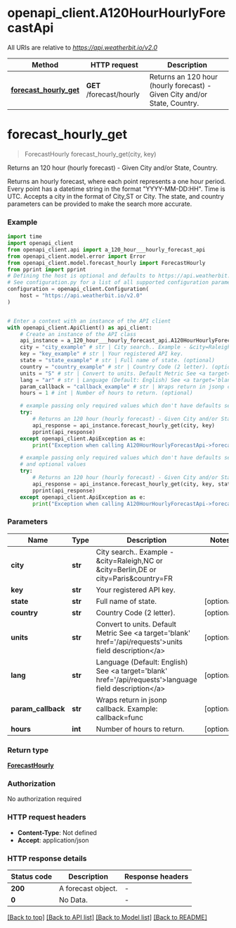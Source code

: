 # openapi_client.A120HourHourlyForecastApi

All URIs are relative to *https://api.weatherbit.io/v2.0*

Method | HTTP request | Description
------------- | ------------- | -------------
[**forecast_hourly_get**](A120HourHourlyForecastApi.md#forecast_hourly_get) | **GET** /forecast/hourly | Returns an 120 hour (hourly forecast) - Given City and/or State, Country.


# **forecast_hourly_get**
> ForecastHourly forecast_hourly_get(city, key)

Returns an 120 hour (hourly forecast) - Given City and/or State, Country.

 Returns an hourly forecast, where each point represents a one hour   period. Every point has a datetime string in the format \"YYYY-MM-DD:HH\". Time is UTC. Accepts a city in the format of City,ST or City. The state, and country parameters can be provided to make the search more accurate. 

### Example

```python
import time
import openapi_client
from openapi_client.api import a_120_hour___hourly_forecast_api
from openapi_client.model.error import Error
from openapi_client.model.forecast_hourly import ForecastHourly
from pprint import pprint
# Defining the host is optional and defaults to https://api.weatherbit.io/v2.0
# See configuration.py for a list of all supported configuration parameters.
configuration = openapi_client.Configuration(
    host = "https://api.weatherbit.io/v2.0"
)


# Enter a context with an instance of the API client
with openapi_client.ApiClient() as api_client:
    # Create an instance of the API class
    api_instance = a_120_hour___hourly_forecast_api.A120HourHourlyForecastApi(api_client)
    city = "city_example" # str | City search.. Example - &city=Raleigh,NC or &city=Berlin,DE or city=Paris&country=FR
    key = "key_example" # str | Your registered API key.
    state = "state_example" # str | Full name of state. (optional)
    country = "country_example" # str | Country Code (2 letter). (optional)
    units = "S" # str | Convert to units. Default Metric See <a target='blank' href='/api/requests'>units field description</a> (optional)
    lang = "ar" # str | Language (Default: English) See <a target='blank' href='/api/requests'>language field description</a> (optional)
    param_callback = "callback_example" # str | Wraps return in jsonp callback. Example: callback=func (optional)
    hours = 1 # int | Number of hours to return. (optional)

    # example passing only required values which don't have defaults set
    try:
        # Returns an 120 hour (hourly forecast) - Given City and/or State, Country.
        api_response = api_instance.forecast_hourly_get(city, key)
        pprint(api_response)
    except openapi_client.ApiException as e:
        print("Exception when calling A120HourHourlyForecastApi->forecast_hourly_get: %s\n" % e)

    # example passing only required values which don't have defaults set
    # and optional values
    try:
        # Returns an 120 hour (hourly forecast) - Given City and/or State, Country.
        api_response = api_instance.forecast_hourly_get(city, key, state=state, country=country, units=units, lang=lang, param_callback=param_callback, hours=hours)
        pprint(api_response)
    except openapi_client.ApiException as e:
        print("Exception when calling A120HourHourlyForecastApi->forecast_hourly_get: %s\n" % e)
```


### Parameters

Name | Type | Description  | Notes
------------- | ------------- | ------------- | -------------
 **city** | **str**| City search.. Example - &amp;city&#x3D;Raleigh,NC or &amp;city&#x3D;Berlin,DE or city&#x3D;Paris&amp;country&#x3D;FR |
 **key** | **str**| Your registered API key. |
 **state** | **str**| Full name of state. | [optional]
 **country** | **str**| Country Code (2 letter). | [optional]
 **units** | **str**| Convert to units. Default Metric See &lt;a target&#x3D;&#39;blank&#39; href&#x3D;&#39;/api/requests&#39;&gt;units field description&lt;/a&gt; | [optional]
 **lang** | **str**| Language (Default: English) See &lt;a target&#x3D;&#39;blank&#39; href&#x3D;&#39;/api/requests&#39;&gt;language field description&lt;/a&gt; | [optional]
 **param_callback** | **str**| Wraps return in jsonp callback. Example: callback&#x3D;func | [optional]
 **hours** | **int**| Number of hours to return. | [optional]

### Return type

[**ForecastHourly**](ForecastHourly.md)

### Authorization

No authorization required

### HTTP request headers

 - **Content-Type**: Not defined
 - **Accept**: application/json


### HTTP response details
| Status code | Description | Response headers |
|-------------|-------------|------------------|
**200** | A forecast object. |  -  |
**0** | No Data. |  -  |

[[Back to top]](#) [[Back to API list]](../README.md#documentation-for-api-endpoints) [[Back to Model list]](../README.md#documentation-for-models) [[Back to README]](../README.md)

